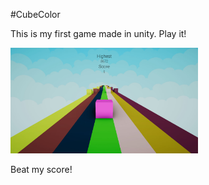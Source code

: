 #CubeColor

This is my first game made in unity. Play it!

<img src="./CubeColor_preview.jpg" width=300px></img>

Beat my score!